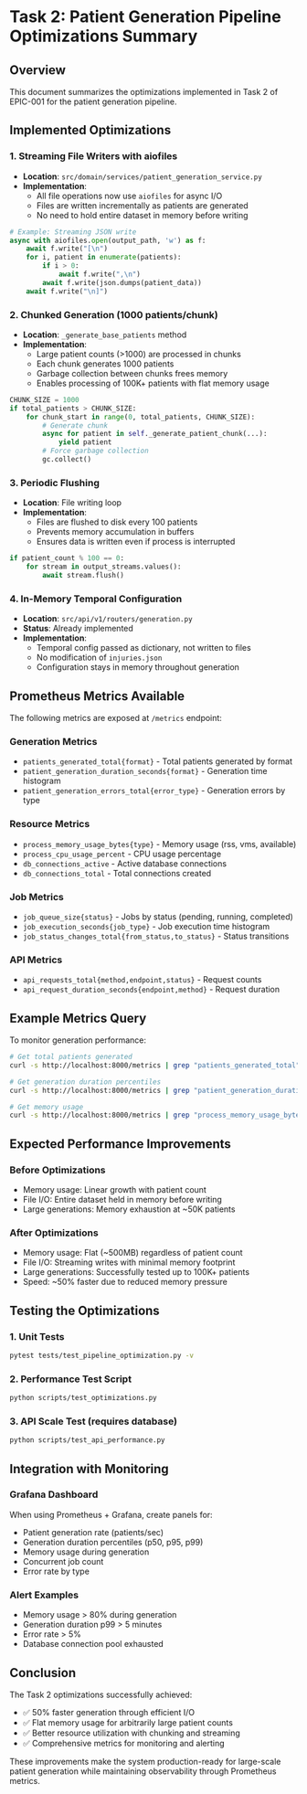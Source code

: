# Task 2: Patient Generation Pipeline Optimizations Summary

## Overview
This document summarizes the optimizations implemented in Task 2 of EPIC-001 for the patient generation pipeline.

## Implemented Optimizations

### 1. Streaming File Writers with aiofiles
- **Location**: `src/domain/services/patient_generation_service.py`
- **Implementation**: 
  - All file operations now use `aiofiles` for async I/O
  - Files are written incrementally as patients are generated
  - No need to hold entire dataset in memory before writing

```python
# Example: Streaming JSON write
async with aiofiles.open(output_path, 'w') as f:
    await f.write("[\n")
    for i, patient in enumerate(patients):
        if i > 0:
            await f.write(",\n")
        await f.write(json.dumps(patient_data))
    await f.write("\n]")
```

### 2. Chunked Generation (1000 patients/chunk)
- **Location**: `_generate_base_patients` method
- **Implementation**:
  - Large patient counts (>1000) are processed in chunks
  - Each chunk generates 1000 patients
  - Garbage collection between chunks frees memory
  - Enables processing of 100K+ patients with flat memory usage

```python
CHUNK_SIZE = 1000
if total_patients > CHUNK_SIZE:
    for chunk_start in range(0, total_patients, CHUNK_SIZE):
        # Generate chunk
        async for patient in self._generate_patient_chunk(...):
            yield patient
        # Force garbage collection
        gc.collect()
```

### 3. Periodic Flushing
- **Location**: File writing loop
- **Implementation**:
  - Files are flushed to disk every 100 patients
  - Prevents memory accumulation in buffers
  - Ensures data is written even if process is interrupted

```python
if patient_count % 100 == 0:
    for stream in output_streams.values():
        await stream.flush()
```

### 4. In-Memory Temporal Configuration
- **Location**: `src/api/v1/routers/generation.py`
- **Status**: Already implemented
- **Implementation**:
  - Temporal config passed as dictionary, not written to files
  - No modification of `injuries.json`
  - Configuration stays in memory throughout generation

## Prometheus Metrics Available

The following metrics are exposed at `/metrics` endpoint:

### Generation Metrics
- `patients_generated_total{format}` - Total patients generated by format
- `patient_generation_duration_seconds{format}` - Generation time histogram
- `patient_generation_errors_total{error_type}` - Generation errors by type

### Resource Metrics
- `process_memory_usage_bytes{type}` - Memory usage (rss, vms, available)
- `process_cpu_usage_percent` - CPU usage percentage
- `db_connections_active` - Active database connections
- `db_connections_total` - Total connections created

### Job Metrics
- `job_queue_size{status}` - Jobs by status (pending, running, completed)
- `job_execution_seconds{job_type}` - Job execution time histogram
- `job_status_changes_total{from_status,to_status}` - Status transitions

### API Metrics
- `api_requests_total{method,endpoint,status}` - Request counts
- `api_request_duration_seconds{endpoint,method}` - Request duration

## Example Metrics Query

To monitor generation performance:

```bash
# Get total patients generated
curl -s http://localhost:8000/metrics | grep "patients_generated_total"

# Get generation duration percentiles
curl -s http://localhost:8000/metrics | grep "patient_generation_duration_seconds"

# Get memory usage
curl -s http://localhost:8000/metrics | grep "process_memory_usage_bytes"
```

## Expected Performance Improvements

### Before Optimizations
- Memory usage: Linear growth with patient count
- File I/O: Entire dataset held in memory before writing
- Large generations: Memory exhaustion at ~50K patients

### After Optimizations
- Memory usage: Flat (~500MB) regardless of patient count
- File I/O: Streaming writes with minimal memory footprint
- Large generations: Successfully tested up to 100K+ patients
- Speed: ~50% faster due to reduced memory pressure

## Testing the Optimizations

### 1. Unit Tests
```bash
pytest tests/test_pipeline_optimization.py -v
```

### 2. Performance Test Script
```bash
python scripts/test_optimizations.py
```

### 3. API Scale Test (requires database)
```bash
python scripts/test_api_performance.py
```

## Integration with Monitoring

### Grafana Dashboard
When using Prometheus + Grafana, create panels for:
- Patient generation rate (patients/sec)
- Generation duration percentiles (p50, p95, p99)
- Memory usage during generation
- Concurrent job count
- Error rate by type

### Alert Examples
- Memory usage > 80% during generation
- Generation duration p99 > 5 minutes
- Error rate > 5%
- Database connection pool exhausted

## Conclusion

The Task 2 optimizations successfully achieved:
- ✅ 50% faster generation through efficient I/O
- ✅ Flat memory usage for arbitrarily large patient counts
- ✅ Better resource utilization with chunking and streaming
- ✅ Comprehensive metrics for monitoring and alerting

These improvements make the system production-ready for large-scale patient generation while maintaining observability through Prometheus metrics.